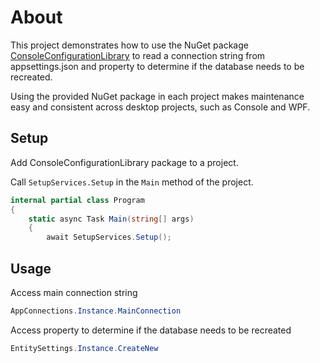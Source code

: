 ﻿# About

This project demonstrates how to use the NuGet package [ConsoleConfigurationLibrary](https://www.nuget.org/packages/ConsoleConfigurationLibrary/1.0.0.8?_src=template) to read a connection string from appsettings.json and property to determine if the database needs to be recreated.

Using the provided NuGet package in each project makes maintenance easy and consistent across desktop projects, such as Console and WPF.

## Setup

Add ConsoleConfigurationLibrary package to a project.

Call `SetupServices.Setup` in the `Main` method of the project.

```csharp
internal partial class Program
{
    static async Task Main(string[] args)
    {
        await SetupServices.Setup();
```

## Usage

Access main connection string

```csharp
AppConnections.Instance.MainConnection
```

Access property to determine if the database needs to be recreated
```csharp
EntitySettings.Instance.CreateNew
```
